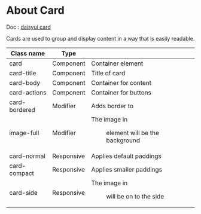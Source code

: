 # About Card

Doc : [daisyui card](https://daisyui.com/components/card/)

Cards are used to group and display content in a way that is easily readable.

| Class name      |   Type     |                                                      |
|-----------------|------------|------------------------------------------------------|
| card            | Component  | Container element                                    |
| card-title      | Component  | Title of card                                        |
| card-body       | Component  | Container for content                                |
| card-actions    | Component  | Container for buttons                                |
| card-bordered   | Modifier   | Adds border to <card>                                |
| image-full      | Modifier   | The image in <figure> element will be the background |
| card-normal     | Responsive | Applies default paddings                             |
| card-compact    | Responsive | Applies smaller paddings                             |
| card-side       | Responsive | The image in <figure> will be on to the side         |
